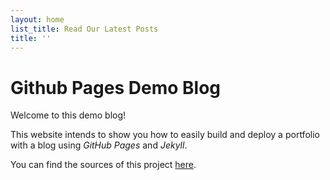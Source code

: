 ```yaml
---
layout: home
list_title: Read Our Latest Posts
title: ''
---
```


# Github Pages Demo Blog

Welcome to this demo blog!

This website intends to show you how to easily build and deploy a portfolio with a blog using _GitHub Pages_ and _Jekyll_.

You can find the sources of this project [here](https://github.com/aaron791109.github.io/).